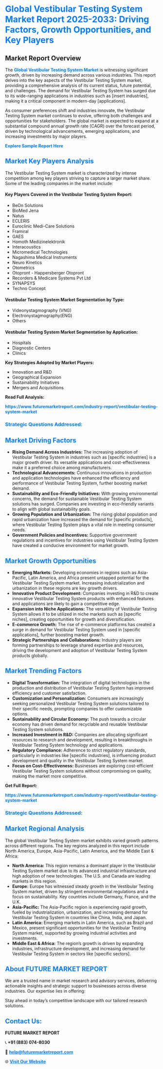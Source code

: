 <h1 style="color: #007BFF;">Global Vestibular Testing System Market Report 2025-2033: Driving Factors, Growth Opportunities, and Key Players</h1>

<section id="overview">
<h2>Market Report Overview</h2>
<p>The <a href="https://www.futuremarketreport.com/industry-report/vestibular-testing-system-market" style="color: #007BFF; text-decoration: none;"><strong>Global Vestibular Testing System Market</strong></a> is witnessing significant growth, driven by increasing demand across various industries. This report delves into the key aspects of the Vestibular Testing System market, providing a comprehensive analysis of its current status, future potential, and challenges. The demand for Vestibular Testing System has surged due to its wide-ranging applications in industries such as [insert industries], making it a critical component in modern-day [applications].</p>
<p>As consumer preferences shift and industries innovate, the Vestibular Testing System market continues to evolve, offering both challenges and opportunities for stakeholders. The global market is expected to expand at a substantial compound annual growth rate (CAGR) over the forecast period, driven by technological advancements, emerging applications, and increasing investments by major players.</p>
</section>

<section id="overview">
<p><a href="https://www.futuremarketreport.com/request-sample/reportId=28990" style="color: #007BFF; text-decoration: none;"><strong>Explore Sample Report Here</strong></a></p>
</section>

<section id="key-players">
<h2 style="color: #007BFF;">Market Key Players Analysis</h2>
<p>The Vestibular Testing System market is characterized by intense competition among key players striving to capture a larger market share. Some of the leading companies in the market include:</p>
<h4>Key Players Covered in the Vestibular Testing System Report:</h4>
<ul><li>BeOn Solutions</li><li>BioMed Jena</li><li>Natus</li><li>ECLERIS</li><li>Euroclinic Medi-Care Solutions</li><li>Framiral</li><li>GAES</li><li>Homoth Medizinelektronik</li><li>Interacoustics</li><li>Micromedical Technologies</li><li>Nagashima Medical Instruments</li><li>Neuro Kinetics</li><li>Otometrics</li><li>Otopront - Happersberger Otopront</li><li>Recorders &amp; Medicare Systems Pvt Ltd</li><li>SYNAPSYS</li><li>Techno Concept</li></ul>
<h4>Vestibular Testing System Market Segmentation by Type:</h4>
<ul><li>Videonystagmography (VNG)</li><li>Electronystagmography(ENG)</li><li>Others</li></ul>

<h4>Vestibular Testing System Market Segmentation by Application:</h4>
<ul><li>Hospitals</li><li>Diagnostic Centers</li><li>Clinics</li></ul>
<p><strong>Key Strategies Adopted by Market Players:</strong></p>
<ul>
<li>Innovation and R&D</li>
<li>Geographical Expansion</li>
<li>Sustainability Initiatives</li>
<li>Mergers and Acquisitions</li>
</ul>
</section>

<section>
<p><strong>Read Full Analysis: </strong></p><a href="https://www.futuremarketreport.com/industry-report/vestibular-testing-system-market" style="color: #007BFF; text-decoration: none;"><strong>https://www.futuremarketreport.com/industry-report/vestibular-testing-system-market</strong></a>
<h3 style="color: #007BFF;">Strategic Questions Addressed:</h3>
</section>

<section id="driving-factors">
<h2 style="color: #007BFF;">Market Driving Factors</h2>
<ul>
<li><strong>Rising Demand Across Industries:</strong> The increasing adoption of Vestibular Testing System in industries such as [specific industries] is a major growth driver. Its versatile applications and cost-effectiveness make it a preferred choice among manufacturers.</li>
<li><strong>Technological Advancements:</strong> Continuous innovations in production and application technologies have enhanced the efficiency and performance of Vestibular Testing System, further boosting market demand.</li>
<li><strong>Sustainability and Eco-Friendly Initiatives:</strong> With growing environmental concerns, the demand for sustainable Vestibular Testing System solutions has surged. Companies are investing in eco-friendly variants to align with global sustainability goals.</li>
<li><strong>Growing Population and Urbanization:</strong> The rising global population and rapid urbanization have increased the demand for [specific products], where Vestibular Testing System plays a vital role in meeting consumer needs.</li>
<li><strong>Government Policies and Incentives:</strong> Supportive government regulations and incentives for industries using Vestibular Testing System have created a conducive environment for market growth.</li>
</ul>
</section>

<section id="growth-opportunities">
<h2 style="color: #007BFF;">Market Growth Opportunities</h2>
<ul>
<li><strong>Emerging Markets:</strong> Developing economies in regions such as Asia-Pacific, Latin America, and Africa present untapped potential for the Vestibular Testing System market. Increasing industrialization and urbanization in these regions are key growth drivers.</li>
<li><strong>Innovative Product Development:</strong> Companies investing in R&D to create innovative Vestibular Testing System products with enhanced features and applications are likely to gain a competitive edge.</li>
<li><strong>Expansion into Niche Applications:</strong> The versatility of Vestibular Testing System allows it to be utilized in niche markets such as [specific niches], creating opportunities for growth and diversification.</li>
<li><strong>E-commerce Growth:</strong> The rise of e-commerce platforms has created a surge in demand for Vestibular Testing System used in [specific applications], further boosting market growth.</li>
<li><strong>Strategic Partnerships and Collaborations:</strong> Industry players are forming partnerships to leverage shared expertise and resources, driving the development and adoption of Vestibular Testing System products globally.</li>
</ul>
</section>

<section id="trending-factors">
<h2 style="color: #007BFF;">Market Trending Factors</h2>
<ul>
<li><strong>Digital Transformation:</strong> The integration of digital technologies in the production and distribution of Vestibular Testing System has improved efficiency and customer satisfaction.</li>
<li><strong>Customization and Personalization:</strong> Consumers are increasingly seeking personalized Vestibular Testing System solutions tailored to their specific needs, prompting companies to offer customizable options.</li>
<li><strong>Sustainability and Circular Economy:</strong> The push towards a circular economy has driven demand for recyclable and reusable Vestibular Testing System solutions.</li>
<li><strong>Increased Investment in R&D:</strong> Companies are allocating significant resources to research and development, resulting in breakthroughs in Vestibular Testing System technology and applications.</li>
<li><strong>Regulatory Compliance:</strong> Adherence to strict regulatory standards, particularly in industries like [specific industries], is influencing product development and quality in the Vestibular Testing System market.</li>
<li><strong>Focus on Cost-Effectiveness:</strong> Businesses are exploring cost-efficient Vestibular Testing System solutions without compromising on quality, making the market more competitive.</li>
</ul>
</section>

<section>
<p><strong>Get Full Report: </strong></p><a href="https://www.futuremarketreport.com/industry-report/vestibular-testing-system-market" style="color: #007BFF; text-decoration: none;"><strong>https://www.futuremarketreport.com/industry-report/vestibular-testing-system-market</strong></a>
<h3 style="color: #007BFF;">Strategic Questions Addressed:</h3>
</section>


<section id="regional-analysis">
<h2 style="color: #007BFF;">Market Regional Analysis</h2>
<p>The global Vestibular Testing System market exhibits varied growth patterns across different regions. The key regions analyzed in this report include North America, Europe, Asia-Pacific, Latin America, and the Middle East & Africa:</p>
<ul>
<li><strong>North America:</strong> This region remains a dominant player in the Vestibular Testing System market due to its advanced industrial infrastructure and high adoption of new technologies. The U.S. and Canada are leading markets in this region.</li>
<li><strong>Europe:</strong> Europe has witnessed steady growth in the Vestibular Testing System market, driven by stringent environmental regulations and a focus on sustainability. Key countries include Germany, France, and the U.K.</li>
<li><strong>Asia-Pacific:</strong> The Asia-Pacific region is experiencing rapid growth, fueled by industrialization, urbanization, and increasing demand for Vestibular Testing System in countries like China, India, and Japan.</li>
<li><strong>Latin America:</strong> Emerging markets in Latin America, such as Brazil and Mexico, present significant opportunities for the Vestibular Testing System market, supported by growing industrial activities and investments.</li>
<li><strong>Middle East & Africa:</strong> The region’s growth is driven by expanding industries, infrastructure development, and increasing demand for Vestibular Testing System in sectors like [specific sectors].</li>
</ul>
</section>

<footer>
<h2 style="color: #007BFF;">About FUTURE MARKET REPORT</h2>
<p>We are a trusted name in market research and advisory services, delivering actionable insights and strategic support to businesses across diverse industries. Our expertise lies in offering:</p>

<p>Stay ahead in today’s competitive landscape with our tailored research solutions.</p>

<h2 style="color: #007BFF;">Contact Us:</h2>
<p><strong>FUTURE MARKET REPORT</strong></p>
<p>📞 <strong>+91 (883) 074-8030</strong></p>
<p>📧 <strong><a href="mailto:help@futuremarketreport.com" style="color: #007BFF;">help@futuremarketreport.com</a></strong></p>
<p>🌐 <strong><a href="https://www.futuremarketreport.com/" style="color: #007BFF;">Visit Our Website</a></strong></p>
</footer>